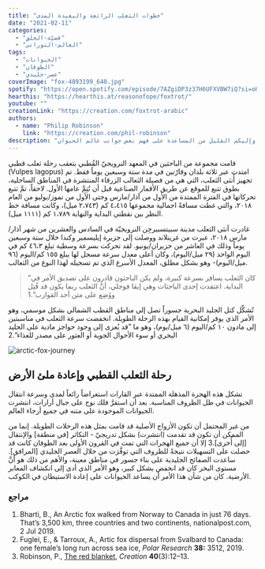 ```yaml
---
title: "خطوات الثعلب الرائعة والبعيدة المدى"
date: "2021-02-11"
categories:
  - "قضيّة-الخلق"
  - "العالم-التوراتي"
tags:
  - "الحيوانات"
  - "الطوفان"
  - "عصر-جليدي"
coverImage: "fox-4893199_640.jpg"
spotify: "https://open.spotify.com/episode/7AZgiDP3z37H6UFXVBW7iQ?si=oHEcVPVxQF-YgdSGx8Pd0Q"
hearthis: "https://hearthis.at/reasonofope/foxtrot/"
youtube: ""
creationLink: "https://creation.com/foxtrot-arabic"
authors:
  - name: "Philip Robinson"
    link: "https://creation.com/phil-robinson"
description: "كيف انتقلت الحيوانات وانتشرت حول العالم بعد الطوفان؟ سؤال يثير اهتمام الكثير من الأشخاص، وإليكم القليل من المساعدة على فهم بعض جوانب عالم الحيوان."
---
```


قامت مجموعة من الباحثين في المعهد النرويجيّ القُطبي بتعقب رحلة ثعلب قطبي (Vulpes lagopus) امتدت عبر ثلاثة بلدان وقارّتين في مدة ستة وسبعين يوماً فقط. تم تجهيز أُنثى الثعلب، التي هي من فصيلة الثعالب الزرقاء المنتشرة في المناطق الساحلية، بطوق تتبع للموقع عن طريق الأقمار الصناعية قبل أن تُتِمَّ عامها الأول. لاحقاً، تمَّ تتبع تحركاتها في الفترة الممتدة من الأول من آذار/مارس وحتى الأول من تموز/يوليو من العام ٢٠١٨، والتي غطت مسافةً اجمالية مجموعها ٤،٤١٥ كم (٢،٧٤٣ ميل)، وكانت مسافة خط النظر بين نقطتي البداية والنهاية ١،٧٨٩ كم (١١١١ ميل).

غادرت أنثى الثعلب مدينة سبيتسبيرجِن النرويجيّة في السادس والعشرين من شهر آذار/مارس ٢٠١٨، عبرت من غرينلاند ووصلت إلى جزيرة إيليسمير وكندا خلال ستة وسبعين يوماً وذلك في العاشر من حزيران/يونيو. لقد تحركت بسرعة وسطية تبلغ ٤٦،٣ كم في اليوم الواحد (٢٩ ميل/اليوم)، وكان أعلى معدل سرعة مسجل لها يبلغ ١٥٥ كم/اليوم (٩٦ ميل/اليوم)- وهو بشكل مطلق، المعدل الأسرع الذي تم تسجيله لهذا النوع من الثعالب.

> ”كان الثعلب يسافر بسرعة كبيرة، ولم يكن الباحثون قادرون على تصديق الأمر في البداية. اعتقدت إحدى الباحثات وهي إيڤا فوجلي، أنَّ الثعلب ربما يكون قد قُتِل ووُضِع على متن أحد القوارب“.1

تُشكِّل كتل الجليد البحرية جسوراً تصل إلى مناطق القطب الشمالي بشكل موسمي، وهو الأمر الذي يوفر إمكانية القيام بهذه الرحلة الطويلة. انخفضت سرعة الثعلب في مناسبتين إلى مادون ١٠ كم/اليوم (٦ ميل/يوم)، وهو ما ”قد يُعزى إلى وجود حواجز مادية على الجليد البحري أو سوء الأحوال الجوية أو العثور على مصدر للغذاء“.2

![arctic-fox-journey](arctic-fox-journey.jpg)

## رحلة الثعلب القطبي وإعادة ملئ الأرض

تشكل هذه الهجرة المذهلة الممتدة عبر القارات استعراضاً رائعاً لمدى وسرعة انتقال الحيوانات في ظل الظروف المناسبة. بعد أن استقرَّ فلك نوح على جبال أرارات، انتشرت الحيوانات الموجودة على متنه في جميع أرجاء العالم.

من غير المحتمل أن تكون الأزواج الأصلية قد قامت بمثل هذه الرحلات الطويلة. إنما من الممكن أن تكون قد تقدمت (انتشرت) بشكل تدريجيّ - التكاثر \[في منطقة\] والإنتقال \[إلى أُخرى\].3 إلا أن جميع الهجرات التي تمت في القرون الأولى بعد الطوفان كانت قد حصلت على التسهيلات نتيجةً للظروف التي توفَّرَت من خلال العصر الجليدي \[المرافق\]. ساعدت الصفائح الجليدية على بناء جسور في مناطق معينة، والأهم من ذلك هو أنَّ مستوى البحر كان قد انخفض بشكل كبير، وهو الأمر الذي أدى إلى انكشاف المعابر الأرضية. كان من شأن هذا الأمر أن يساعد الحيوانات على إعادة الاستيطان في الكوكب.

### مراجع

1. Bharti, B., An Arctic fox walked from Norway to Canada in just 76 days. That’s 3,500 km, three countries and two continents, nationalpost.com, 2 Jul 2019.
2. Fuglei, E., & Tarroux, A., Artic fox dispersal from Svalbard to Canada: one female’s long run across sea ice, *Polar Research* **38:** 3512, 2019.
3. Robinson, P., [The red blanket](https://creation.com/the-red-blanket), *Creation* **40**(3):12–13.
